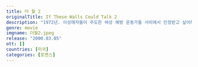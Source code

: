 ```yaml
---
title: 더 월 2
originalTitle: If These Walls Could Talk 2
description: "1972년. 이성애자들이 주도한 여성 해방 운동가들 사이에서 인정받고 싶어하는 페미니스트인 린다는 학내의 여성 댄체로부터 쫓겨나게 된다. 그 단체가 '레즈비언 그룹'으로 알려질까봐 두려워하기 때문이다. 실망한 그녀는 자신의 고민을 잊고자 그 마을에서 유일한 레즈비언 바를 찾아간다. 그곳에서 린다는 남성다움이 물씬 풍기는 에이미를 만나게 되고, 친구들은 그런 남자같은 모습을 비웃으며 외모가 남자처럼 보이는 사람에게 매력을 느낀다며 진정한 레즈비언이 될 수 있느냐는 질문을 던진다. 그러나 친구들의 반대에도 불구하고 에이미와 사랑에 빠지고, 자신이 갖고 있던 편견들을 깨달아간다."
genre: movie
imgname: 더월2.jpeg
release: "2000.03.05"
ott: []
countries: [미국]
categories: [로맨스]
---
```

